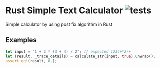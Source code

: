 # Rust Simple Text Calculator ![tests](https://github.com/nsclass/rust-calculator/workflows/Rust/badge.svg)

Simple calculator by using post fix algorithm in Rust

## Examples

```rust
let input = "1 + 2 * (3 + 4) / 2"; // expected 1234+*2/+
let (result, _trace_details) = calculate_str(input, true).unwrap();
assert_eq!(result, 8.);
```
